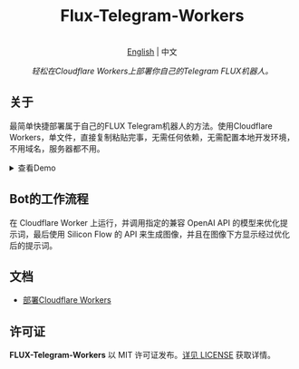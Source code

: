 <h1 align="center">
Flux-Telegram-Workers
</h1>

<p align="center">
    <br> <a href="README.md">English</a> | 中文
</p>
<p align="center">
    <em>轻松在Cloudflare Workers上部署你自己的Telegram FLUX机器人。</em>
</p>


## 关于

最简单快捷部署属于自己的FLUX Telegram机器人的方法。使用Cloudflare Workers，单文件，直接复制粘贴完事，无需任何依赖，无需配置本地开发环境，不用域名，服务器都不用。

<details>
<summary>查看Demo</summary>
<img style="max-width: 600px;" alt="image" src="doc/pics/demo/demo1.png">
<img style="max-width: 600px;" alt="image" src="doc/pics/demo/demo2.png">
<img style="max-width: 600px;" alt="image" src="doc/pics/demo/demo3.png">
</details>


## Bot的工作流程
在 Cloudflare Worker 上运行，并调用指定的兼容 OpenAI API 的模型来优化提示词，最后使用 Silicon Flow 的 API 来生成图像，并且在图像下方显示经过优化后的提示词。

## 文档

- [部署Cloudflare Workers](./doc/cn/DEPLOY.md)

## 许可证

**FLUX-Telegram-Workers** 以 MIT 许可证发布。[详见 LICENSE](LICENSE) 获取详情。
